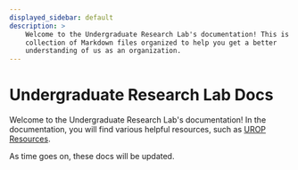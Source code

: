 ```yaml
---
displayed_sidebar: default
description: >
    Welcome to the Undergraduate Research Lab's documentation! This is a
    collection of Markdown files organized to help you get a better
    understanding of us as an organization.
---
```


# Undergraduate Research Lab Docs

Welcome to the Undergraduate Research Lab's documentation! In the documentation,
you will find various helpful resources, such as [UROP Resources](/docs/urop/).

As time goes on, these docs will be updated.
